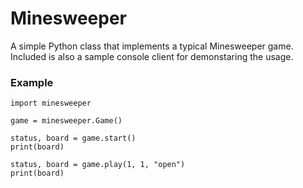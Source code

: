 # Minesweeper

A simple Python class that implements a typical Minesweeper game.
Included is also a sample console client for demonstaring the usage. 

### Example
```
import minesweeper

game = minesweeper.Game()

status, board = game.start()
print(board)

status, board = game.play(1, 1, "open")
print(board)
```
